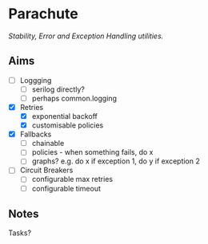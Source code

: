 # Parachute
*Stability, Error and Exception Handling utilities.*

## Aims

* [ ] Loggging
  * [ ] serilog directly?
  * [ ] perhaps common.logging
* [x] Retries
  * [x] exponential backoff
  * [x] customisable policies
* [x] Fallbacks
  * [ ] chainable
  * [ ] policies - when something fails, do x
  * [ ] graphs? e.g. do x if exception 1, do y if exception 2
* [ ] Circuit Breakers
  * [ ] configurable max retries
  * [ ] configurable timeout

## Notes

Tasks?
